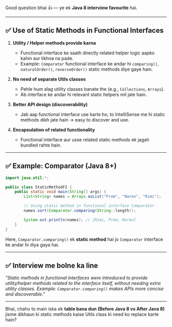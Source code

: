 
Good question bhai 👍 — ye ek **Java 8 interview favourite** hai.

---

## ✅ Use of Static Methods in Functional Interfaces

1. **Utility / Helper methods provide karna**

   * Functional interface ke saath directly related helper logic aapko kahin aur likhna na pade.
   * Example: `Comparator` functional interface ke andar hi `comparing()`, `naturalOrder()`, `reverseOrder()` static methods diye gaye hain.

2. **No need of separate Utils classes**

   * Pehle hum alag utility classes banate the (e.g., `Collections`, `Arrays`).
   * Ab interface ke andar hi relevant static helpers mil jate hain.

3. **Better API design (discoverability)**

   * Jab aap functional interface use karte ho, to IntelliSense me hi static methods dikh jate hain → easy to discover and use.

4. **Encapsulation of related functionality**

   * Functional interface aur usse related static methods ek jagah bundled rahte hain.

---

## ✅ Example: Comparator (Java 8+)

```java
import java.util.*;

public class StaticMethodFI {
    public static void main(String[] args) {
        List<String> names = Arrays.asList("Prem", "Naren", "Rimi");

        // Using static method in functional interface Comparator
        names.sort(Comparator.comparing(String::length));

        System.out.println(names); // [Rimi, Prem, Naren]
    }
}
```

Here, `Comparator.comparing()` ek **static method** hai jo `Comparator` interface ke andar hi diya gaya hai.

---

## ✅ Interview me bolne ka line

*"Static methods in functional interfaces were introduced to provide utility/helper methods related to the interface itself, without needing extra utility classes. Example: `Comparator.comparing()` makes APIs more concise and discoverable."*

---

Bhai, chaho to main iska ek **table bana dun (Before Java 8 vs After Java 8)** jisme dikhaun ki static methods kaise Utils class ki need ko replace karte hain?
